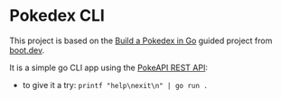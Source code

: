 # Pokedex CLI
This project is based on the [Build a Pokedex in Go](https://www.boot.dev/courses/build-pokedex-cli-golang) guided project from [boot.dev](https://www.boot.dev).

It is a simple go CLI app using the [PokeAPI REST API](https://pokeapi.co/):
- to give it a try: `printf "help\nexit\n" | go run .`
